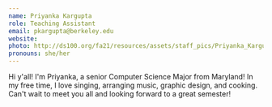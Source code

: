 ```yaml
---
name: Priyanka Kargupta
role: Teaching Assistant
email: pkargupta@berkeley.edu
website: 
photo: http://ds100.org/fa21/resources/assets/staff_pics/Priyanka_Kargupta.png
pronouns: she/her
---
```

Hi y'all! I'm Priyanka, a senior Computer Science Major from Maryland! In my free time, I love singing, arranging music, graphic design, and cooking. Can't wait to meet you all and looking forward to a great semester!
